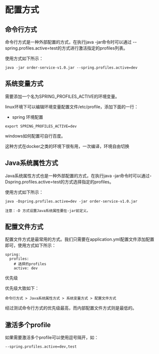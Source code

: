 # 配置方式
## 命令行方式
命令行方式是一种外部配置的方式，在执行java -jar命令时可以通过 --spring.profiles.active=test的方式进行激活指定的profiles列表。

使用方式如下所示：

```shell script
java -jar order-service-v1.0.jar --spring.profiles.active=dev
```

## 系统变量方式
需要添加一个名为SPRING_PROFILES_ACTIVE的环境变量。

linux环境下可以编辑环境变量配置文件/etc/profile，添加下面的一行：

* spring 环境配置
```shell script
export SPRING_PROFILES_ACTIVE=dev
```

windows如何配置可自行百度。

这种方式在docker之类的环境下很有用，一次编译，环境自由切换

## Java系统属性方式

Java系统属性方式也是一种外部配置的方式，在执行java -jar命令时可以通过-Dspring.profiles.active=test的方式选择指定的profiles。

使用方式如下所示：

```shell script
java -Dspring.profiles.active=dev -jar order-service-v1.0.jar

注意：-D 方式设置Java系统属性要在-jar前定义。
```

## 配置文件方式
配置文件方式是最常用的方式。我们只需要在application.yml配置文件添加配置即可，使用方式如下所示：

```shell script
spring:
  profiles:
    # 选择的profiles
    active: dev
```

优先级

优先级大致如下：

```
命令行方式 > Java系统属性方式 > 系统变量方式 > 配置文件方式
```

经过测试命令行方式的优先级最高，而内部配置文件方式则是最低的。

## 激活多个profile

如果需要激活多个profile可以使用逗号隔开，如：

```shell script
--spring.profiles.active=dev,test
```

